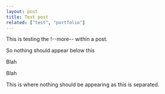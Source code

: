 ```yaml
---
layout: post
title: Test post
related: ["test", "portfolio"]
---
```


This is testing the !--more-- within a post.

So nothing should appear below this

<!--more-->

Blah

Blah 

This is where nothing should be appearing as this is separated.